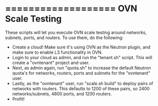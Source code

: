 ===================
 OVN Scale Testing
===================

These scripts will let you execute OVN scale testing around networks, subnets,
ports, and routers. To use them, do the following:

* Create a cloud! Make sure it's using OVN as the Neutron plugin, and make
  sure to enable L3 functionality in OVN.
* Login to your cloud as admin, and run the "tenant.sh" script. This will
  create a "ovntenant" project and user.
* Next, as admin again, run "quota.sh" to increase the default Neutron
  quota's for networks, routers, ports and subnets for the "ovntenant"
  user.
* Lastly, as the "ovntenant" user, run "scale.sh build" to deploy pairs of
  networks with routers. This defaults to 1200 of these pairs, so 2400
  networks/subnets, 4800 ports, and 1200 routers.
* Profit!
